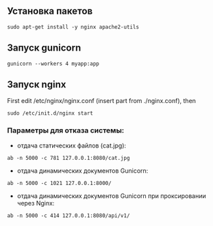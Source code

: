 ## Установка пакетов

```
sudo apt-get install -y nginx apache2-utils
```

## Запуск gunicorn

```
gunicorn --workers 4 myapp:app
```

## Запуск nginx
First edit /etc/nginx/nginx.conf (insert part from ./nginx.conf), then
```
sudo /etc/init.d/nginx start
```

### Параметры для отказа системы:

- отдача статических файлов (cat.jpg):
```
ab -n 5000 -c 781 127.0.0.1:8080/cat.jpg
```
- отдача динамических документов Gunicorn:
```
ab -n 5000 -c 1021 127.0.0.1:8000/
```
- отдача динамических документов Gunicorn при проксировании через Nginx:
```
ab -n 5000 -c 414 127.0.0.1:8080/api/v1/
```